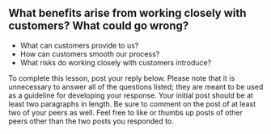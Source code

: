 ## What benefits arise from working closely with customers? What could go wrong?

- What can customers provide to us?
- How can customers smooth our process?
- What risks do working closely with customers introduce?

To complete this lesson, post your reply below. Please note that it is
unnecessary to answer all of the questions listed; they are meant to be used as
a guideline for developing your response. Your initial post should be at least
two paragraphs in length. Be sure to comment on the post of at least two of your
peers as well. Feel free to like or thumbs up posts of other peers other than
the two posts you responded to.
